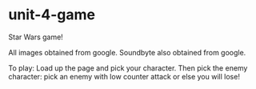# unit-4-game

Star Wars game!

All images obtained from google.
Soundbyte also obtained from google.

To play: 
Load up the page and pick your character.
Then pick the enemy character: pick an enemy with low counter attack or else you will lose!

